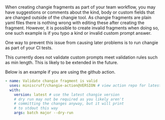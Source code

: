 When creating changie fragments as part of your team workflow, you may have
suggestions or comments about the kind, body or custom fields that are
changed outside of the changie tool.
As changie fragments are plain yaml files there is nothing wrong with editing
these after creating the fragment.
However, it is possible to create invalid fragments when doing so,
one such example is if you typo a kind or invalid custom prompt answer.

One way to prevent this issue from causing later problems is to run
changie as part of your CI tests.

This currently does not validate custom prompts meet validation rules such as min length.
This is likely to be extended in the future.

Below is an example if you are using the github action.

```yaml
- name: Validate changie fragment is valid
  uses: miniscruff/changie-action@VERSION # view action repo for latest version
  with:
    version: latest # use the latest changie version
    # dry run may not be required as you likely aren't
    # committing the changes anyway, but it will print
    # to stdout this way
    args: batch major --dry-run 
```
